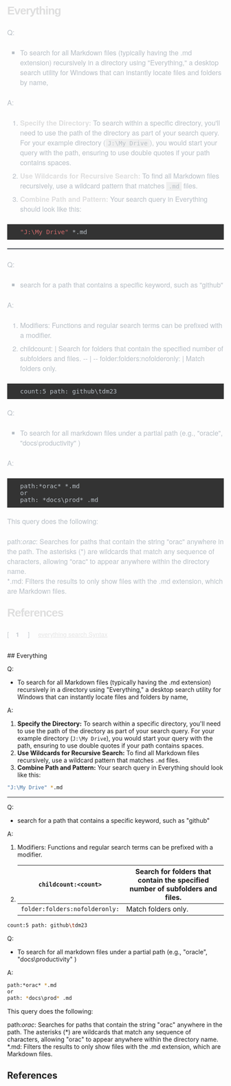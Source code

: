 <html>
<body>
<!--StartFragment--><!DOCTYPE html><h2 cid="n3" mdtype="heading" class="md-end-block md-heading" style="box-sizing: border-box; white-space: pre-wrap; break-after: avoid-page; break-inside: avoid; orphans: 4; font-size: 1.63rem; margin: 0px 0px 1.5rem; font-family: &quot;Lucida Grande&quot;, Corbel, sans-serif; font-weight: bold; clear: both; overflow-wrap: break-word; padding: 0px; color: rgb(222, 222, 222); line-height: 1.875rem; letter-spacing: -1px; position: relative; font-style: normal; font-variant-ligatures: normal; font-variant-caps: normal; text-align: start; text-indent: 0px; text-transform: none; widows: 2; word-spacing: 0px; -webkit-text-stroke-width: 0px; text-decoration-thickness: initial; text-decoration-style: initial; text-decoration-color: initial;"><span md-inline="plain" class="md-plain" style="box-sizing: border-box;"><br class="Apple-interchange-newline">Everything</span></h2><p cid="n4" mdtype="paragraph" class="md-end-block md-p" style="box-sizing: border-box; line-height: inherit; orphans: 4; margin-top: 0px; margin-bottom: 1.5rem; overflow-wrap: break-word; white-space: pre-wrap; position: relative; color: rgb(184, 191, 198); font-family: &quot;Helvetica Neue&quot;, Helvetica, Arial, &quot;Segoe UI Emoji&quot;, sans-serif; font-size: 16px; font-style: normal; font-variant-ligatures: normal; font-variant-caps: normal; font-weight: 400; letter-spacing: normal; text-align: start; text-indent: 0px; text-transform: none; widows: 2; word-spacing: 0px; -webkit-text-stroke-width: 0px; text-decoration-thickness: initial; text-decoration-style: initial; text-decoration-color: initial;"><span md-inline="plain" class="md-plain" style="box-sizing: border-box;">Q: </span></p><ul class="ul-list" cid="n5" mdtype="list" data-mark="*" style="box-sizing: border-box; margin-top: 0px; margin-bottom: 1.5rem; padding: 0px 0px 0px 1.875rem; list-style: square; position: relative; color: rgb(184, 191, 198); font-family: &quot;Helvetica Neue&quot;, Helvetica, Arial, &quot;Segoe UI Emoji&quot;, sans-serif; font-size: 16px; font-style: normal; font-variant-ligatures: normal; font-variant-caps: normal; font-weight: 400; letter-spacing: normal; orphans: 2; text-align: start; text-indent: 0px; text-transform: none; widows: 2; word-spacing: 0px; -webkit-text-stroke-width: 0px; white-space: normal; text-decoration-thickness: initial; text-decoration-style: initial; text-decoration-color: initial;"><li class="md-list-item" cid="n6" mdtype="list_item" style="box-sizing: border-box; margin: 0px; position: relative;"><p cid="n7" mdtype="paragraph" class="md-end-block md-p" style="box-sizing: border-box; line-height: inherit; orphans: 4; margin: 0px 0px 0.5rem; overflow-wrap: break-word; white-space: pre-wrap; position: relative;"><span md-inline="plain" class="md-plain" style="box-sizing: border-box;">To search for all Markdown files (typically having the .md extension) recursively in a directory using "Everything," a desktop search utility for Windows that can instantly locate files and folders by name,</span></p></li></ul><p cid="n8" mdtype="paragraph" class="md-end-block md-p" style="box-sizing: border-box; line-height: inherit; orphans: 4; margin-top: 0px; margin-bottom: 1.5rem; overflow-wrap: break-word; white-space: pre-wrap; position: relative; color: rgb(184, 191, 198); font-family: &quot;Helvetica Neue&quot;, Helvetica, Arial, &quot;Segoe UI Emoji&quot;, sans-serif; font-size: 16px; font-style: normal; font-variant-ligatures: normal; font-variant-caps: normal; font-weight: 400; letter-spacing: normal; text-align: start; text-indent: 0px; text-transform: none; widows: 2; word-spacing: 0px; -webkit-text-stroke-width: 0px; text-decoration-thickness: initial; text-decoration-style: initial; text-decoration-color: initial;"><span md-inline="plain" class="md-plain" style="box-sizing: border-box;">A: </span></p><ol class="ol-list" start="" cid="n9" mdtype="list" style="box-sizing: border-box; margin-top: 0px; margin-bottom: 1.5rem; padding: 0px 0px 0px 1.875rem; list-style: decimal; position: relative; color: rgb(184, 191, 198); font-family: &quot;Helvetica Neue&quot;, Helvetica, Arial, &quot;Segoe UI Emoji&quot;, sans-serif; font-size: 16px; font-style: normal; font-variant-ligatures: normal; font-variant-caps: normal; font-weight: 400; letter-spacing: normal; orphans: 2; text-align: start; text-indent: 0px; text-transform: none; widows: 2; word-spacing: 0px; -webkit-text-stroke-width: 0px; white-space: normal; text-decoration-thickness: initial; text-decoration-style: initial; text-decoration-color: initial;"><li class="md-list-item" cid="n10" mdtype="list_item" style="box-sizing: border-box; margin: 0px; position: relative;"><p cid="n11" mdtype="paragraph" class="md-end-block md-p" style="box-sizing: border-box; line-height: inherit; orphans: 4; margin: 0px 0px 0.5rem; overflow-wrap: break-word; white-space: pre-wrap; position: relative;"><span md-inline="strong" class="md-pair-s " style="box-sizing: border-box;"><strong style="box-sizing: border-box; font-weight: bold; color: rgb(222, 222, 222);"><span md-inline="plain" class="md-plain" style="box-sizing: border-box;">Specify the Directory:</span></strong></span><span md-inline="plain" class="md-plain" style="box-sizing: border-box;"> To search within a specific directory, you'll need to use the path of the directory as part of your search query. For your example directory (</span><span md-inline="code" spellcheck="false" class="md-pair-s" style="box-sizing: border-box;"><code style="box-sizing: border-box; font-family: Monaco, Consolas, &quot;Andale Mono&quot;, &quot;DejaVu Sans Mono&quot;, monospace; text-align: left; vertical-align: initial; font-size: 0.875em; background: rgba(0, 0, 0, 0.05); padding: 2px 5px;">J:\My Drive</code></span><span md-inline="plain" class="md-plain" style="box-sizing: border-box;">), you would start your query with the path, ensuring to use double quotes if your path contains spaces.</span></p></li><li class="md-list-item" cid="n12" mdtype="list_item" style="box-sizing: border-box; margin: 0px; position: relative;"><p cid="n13" mdtype="paragraph" class="md-end-block md-p" style="box-sizing: border-box; line-height: inherit; orphans: 4; margin: 0px 0px 0.5rem; overflow-wrap: break-word; white-space: pre-wrap; position: relative;"><span md-inline="strong" class="md-pair-s " style="box-sizing: border-box;"><strong style="box-sizing: border-box; font-weight: bold; color: rgb(222, 222, 222);"><span md-inline="plain" class="md-plain" style="box-sizing: border-box;">Use Wildcards for Recursive Search:</span></strong></span><span md-inline="plain" class="md-plain" style="box-sizing: border-box;"> To find all Markdown files recursively, use a wildcard pattern that matches </span><span md-inline="code" spellcheck="false" class="md-pair-s" style="box-sizing: border-box;"><code style="box-sizing: border-box; font-family: Monaco, Consolas, &quot;Andale Mono&quot;, &quot;DejaVu Sans Mono&quot;, monospace; text-align: left; vertical-align: initial; font-size: 0.875em; background: rgba(0, 0, 0, 0.05); padding: 2px 5px;">.md</code></span><span md-inline="plain" class="md-plain" style="box-sizing: border-box;"> files.</span></p></li><li class="md-list-item" cid="n14" mdtype="list_item" style="box-sizing: border-box; margin: 0px; position: relative;"><p cid="n15" mdtype="paragraph" class="md-end-block md-p" style="box-sizing: border-box; line-height: inherit; orphans: 4; margin: 0px 0px 0.5rem; overflow-wrap: break-word; white-space: pre-wrap; position: relative;"><span md-inline="strong" class="md-pair-s " style="box-sizing: border-box;"><strong style="box-sizing: border-box; font-weight: bold; color: rgb(222, 222, 222);"><span md-inline="plain" class="md-plain" style="box-sizing: border-box;">Combine Path and Pattern:</span></strong></span><span md-inline="plain" class="md-plain" style="box-sizing: border-box;"> Your search query in Everything should look like this:</span></p></li></ol><pre class="md-fences md-end-block ty-contain-cm modeLoaded" spellcheck="false" lang="bash" cid="n16" mdtype="fences" style="box-sizing: border-box; overflow: visible; font-family: Monaco, Consolas, &quot;Andale Mono&quot;, &quot;DejaVu Sans Mono&quot;, monospace; margin-top: 0px; margin-bottom: 20px; font-size: 0.9rem; display: block; break-inside: avoid; text-align: left; white-space: pre; background: rgb(51, 51, 51); padding: 10px 10px 10px 30px; width: inherit; color: rgb(184, 191, 198); font-style: normal; font-variant-ligatures: normal; font-variant-caps: normal; font-weight: 400; letter-spacing: normal; orphans: 2; text-indent: 0px; text-transform: none; widows: 2; word-spacing: 0px; -webkit-text-stroke-width: 0px; text-decoration-thickness: initial; text-decoration-style: initial; text-decoration-color: initial; position: relative !important;"><span role="presentation" style="box-sizing: border-box; padding-right: 0.1px;"><span class="cm-string" style="box-sizing: border-box; color: rgb(210, 107, 107);">"J:\My Drive"</span> *.md</span></pre><div tabindex="-1" cid="n17" mdtype="hr" class="md-hr md-end-block" style="box-sizing: border-box; color: rgb(184, 191, 198); font-family: &quot;Helvetica Neue&quot;, Helvetica, Arial, &quot;Segoe UI Emoji&quot;, sans-serif; font-size: 16px; font-style: normal; font-variant-ligatures: normal; font-variant-caps: normal; font-weight: 400; letter-spacing: normal; orphans: 2; text-align: start; text-indent: 0px; text-transform: none; widows: 2; word-spacing: 0px; -webkit-text-stroke-width: 0px; white-space: normal; text-decoration-thickness: initial; text-decoration-style: initial; text-decoration-color: initial;"><hr style="box-sizing: content-box; height: 2px; margin-top: 0px; margin-bottom: 1.5rem; border: 0px; margin-right: 0px !important; margin-left: 0px !important; background: rgb(71, 77, 84);"></div><p cid="n18" mdtype="paragraph" class="md-end-block md-p" style="box-sizing: border-box; line-height: inherit; orphans: 4; margin-top: 0px; margin-bottom: 1.5rem; overflow-wrap: break-word; white-space: pre-wrap; position: relative; color: rgb(184, 191, 198); font-family: &quot;Helvetica Neue&quot;, Helvetica, Arial, &quot;Segoe UI Emoji&quot;, sans-serif; font-size: 16px; font-style: normal; font-variant-ligatures: normal; font-variant-caps: normal; font-weight: 400; letter-spacing: normal; text-align: start; text-indent: 0px; text-transform: none; widows: 2; word-spacing: 0px; -webkit-text-stroke-width: 0px; text-decoration-thickness: initial; text-decoration-style: initial; text-decoration-color: initial;"><span md-inline="plain" class="md-plain" style="box-sizing: border-box;">Q:</span></p><ul class="ul-list" cid="n19" mdtype="list" data-mark="*" style="box-sizing: border-box; margin-top: 0px; margin-bottom: 1.5rem; padding: 0px 0px 0px 1.875rem; list-style: square; position: relative; color: rgb(184, 191, 198); font-family: &quot;Helvetica Neue&quot;, Helvetica, Arial, &quot;Segoe UI Emoji&quot;, sans-serif; font-size: 16px; font-style: normal; font-variant-ligatures: normal; font-variant-caps: normal; font-weight: 400; letter-spacing: normal; orphans: 2; text-align: start; text-indent: 0px; text-transform: none; widows: 2; word-spacing: 0px; -webkit-text-stroke-width: 0px; white-space: normal; text-decoration-thickness: initial; text-decoration-style: initial; text-decoration-color: initial;"><li class="md-list-item" cid="n20" mdtype="list_item" style="box-sizing: border-box; margin: 0px; position: relative;"><p cid="n21" mdtype="paragraph" class="md-end-block md-p" style="box-sizing: border-box; line-height: inherit; orphans: 4; margin: 0px 0px 0.5rem; overflow-wrap: break-word; white-space: pre-wrap; position: relative;"><span md-inline="plain" class="md-plain" style="box-sizing: border-box;">search for a path that contains a specific keyword, such as "github"</span></p></li></ul><p cid="n22" mdtype="paragraph" class="md-end-block md-p" style="box-sizing: border-box; line-height: inherit; orphans: 4; margin-top: 0px; margin-bottom: 1.5rem; overflow-wrap: break-word; white-space: pre-wrap; position: relative; color: rgb(184, 191, 198); font-family: &quot;Helvetica Neue&quot;, Helvetica, Arial, &quot;Segoe UI Emoji&quot;, sans-serif; font-size: 16px; font-style: normal; font-variant-ligatures: normal; font-variant-caps: normal; font-weight: 400; letter-spacing: normal; text-align: start; text-indent: 0px; text-transform: none; widows: 2; word-spacing: 0px; -webkit-text-stroke-width: 0px; text-decoration-thickness: initial; text-decoration-style: initial; text-decoration-color: initial;"><span md-inline="plain" class="md-plain" style="box-sizing: border-box;">A:</span></p><ol class="ol-list" start="" cid="n23" mdtype="list" style="box-sizing: border-box; margin-top: 0px; margin-bottom: 1.5rem; padding: 0px 0px 0px 1.875rem; list-style: decimal; position: relative; color: rgb(184, 191, 198); font-family: &quot;Helvetica Neue&quot;, Helvetica, Arial, &quot;Segoe UI Emoji&quot;, sans-serif; font-size: 16px; font-style: normal; font-variant-ligatures: normal; font-variant-caps: normal; font-weight: 400; letter-spacing: normal; orphans: 2; text-align: start; text-indent: 0px; text-transform: none; widows: 2; word-spacing: 0px; -webkit-text-stroke-width: 0px; white-space: normal; text-decoration-thickness: initial; text-decoration-style: initial; text-decoration-color: initial;"><li class="md-list-item" cid="n24" mdtype="list_item" style="box-sizing: border-box; margin: 0px; position: relative;"><p cid="n25" mdtype="paragraph" class="md-end-block md-p" style="box-sizing: border-box; line-height: inherit; orphans: 4; margin: 0px 0px 0.5rem; overflow-wrap: break-word; white-space: pre-wrap; position: relative;"><span md-inline="plain" class="md-plain" style="box-sizing: border-box;">Modifiers: Functions and regular search terms can be prefixed with a modifier.</span></p></li><li class="md-list-item" cid="n26" mdtype="list_item" style="box-sizing: border-box; margin: 0px; position: relative;"><figure class="md-table-fig table-figure" cid="n28" mdtype="table" style="box-sizing: border-box; margin: 0px 0px 0.5rem; overflow-x: auto; max-width: calc(100% + 16px); padding: 0px; cursor: default;">
childcount:<count> | Search for folders that contain the specified number of subfolders and files.
-- | --
folder:folders:nofolderonly: | Match folders only.

</figure></li></ol><pre class="md-fences md-end-block ty-contain-cm modeLoaded" spellcheck="false" lang="bash" cid="n27" mdtype="fences" style="box-sizing: border-box; overflow: visible; font-family: Monaco, Consolas, &quot;Andale Mono&quot;, &quot;DejaVu Sans Mono&quot;, monospace; margin-top: 0px; margin-bottom: 20px; font-size: 0.9rem; display: block; break-inside: avoid; text-align: left; white-space: pre; background: rgb(51, 51, 51); padding: 10px 10px 10px 30px; width: inherit; color: rgb(184, 191, 198); font-style: normal; font-variant-ligatures: normal; font-variant-caps: normal; font-weight: 400; letter-spacing: normal; orphans: 2; text-indent: 0px; text-transform: none; widows: 2; word-spacing: 0px; -webkit-text-stroke-width: 0px; text-decoration-thickness: initial; text-decoration-style: initial; text-decoration-color: initial; position: relative !important;"><span role="presentation" style="box-sizing: border-box; padding-right: 0.1px;">count:5 path: github\tdm23 </span></pre><p cid="n35" mdtype="paragraph" class="md-end-block md-p" style="box-sizing: border-box; line-height: inherit; orphans: 4; margin-top: 0px; margin-bottom: 1.5rem; overflow-wrap: break-word; white-space: pre-wrap; position: relative; color: rgb(184, 191, 198); font-family: &quot;Helvetica Neue&quot;, Helvetica, Arial, &quot;Segoe UI Emoji&quot;, sans-serif; font-size: 16px; font-style: normal; font-variant-ligatures: normal; font-variant-caps: normal; font-weight: 400; letter-spacing: normal; text-align: start; text-indent: 0px; text-transform: none; widows: 2; word-spacing: 0px; -webkit-text-stroke-width: 0px; text-decoration-thickness: initial; text-decoration-style: initial; text-decoration-color: initial;"><span md-inline="plain" class="md-plain" style="box-sizing: border-box;">Q:</span></p><ul class="ul-list" cid="n36" mdtype="list" data-mark="*" style="box-sizing: border-box; margin-top: 0px; margin-bottom: 1.5rem; padding: 0px 0px 0px 1.875rem; list-style: square; position: relative; color: rgb(184, 191, 198); font-family: &quot;Helvetica Neue&quot;, Helvetica, Arial, &quot;Segoe UI Emoji&quot;, sans-serif; font-size: 16px; font-style: normal; font-variant-ligatures: normal; font-variant-caps: normal; font-weight: 400; letter-spacing: normal; orphans: 2; text-align: start; text-indent: 0px; text-transform: none; widows: 2; word-spacing: 0px; -webkit-text-stroke-width: 0px; white-space: normal; text-decoration-thickness: initial; text-decoration-style: initial; text-decoration-color: initial;"><li class="md-list-item" cid="n37" mdtype="list_item" style="box-sizing: border-box; margin: 0px; position: relative;"><p cid="n38" mdtype="paragraph" class="md-end-block md-p" style="box-sizing: border-box; line-height: inherit; orphans: 4; margin: 0px 0px 0.5rem; overflow-wrap: break-word; white-space: pre-wrap; position: relative;"><span md-inline="plain" class="md-plain" style="box-sizing: border-box;">To search for all markdown files under a partial path (e.g., "oracle", "docs\productivity" ) </span></p></li></ul><p cid="n39" mdtype="paragraph" class="md-end-block md-p" style="box-sizing: border-box; line-height: inherit; orphans: 4; margin-top: 0px; margin-bottom: 1.5rem; overflow-wrap: break-word; white-space: pre-wrap; position: relative; color: rgb(184, 191, 198); font-family: &quot;Helvetica Neue&quot;, Helvetica, Arial, &quot;Segoe UI Emoji&quot;, sans-serif; font-size: 16px; font-style: normal; font-variant-ligatures: normal; font-variant-caps: normal; font-weight: 400; letter-spacing: normal; text-align: start; text-indent: 0px; text-transform: none; widows: 2; word-spacing: 0px; -webkit-text-stroke-width: 0px; text-decoration-thickness: initial; text-decoration-style: initial; text-decoration-color: initial;"><span md-inline="plain" class="md-plain" style="box-sizing: border-box;">A:</span></p><pre class="md-fences md-end-block ty-contain-cm modeLoaded" spellcheck="false" lang="bash  " cid="n41" mdtype="fences" style="box-sizing: border-box; overflow: visible; font-family: Monaco, Consolas, &quot;Andale Mono&quot;, &quot;DejaVu Sans Mono&quot;, monospace; margin-top: 0px; margin-bottom: 20px; font-size: 0.9rem; display: block; break-inside: avoid; text-align: left; white-space: pre; background: rgb(51, 51, 51); padding: 10px 10px 10px 30px; width: inherit; color: rgb(184, 191, 198); font-style: normal; font-variant-ligatures: normal; font-variant-caps: normal; font-weight: 400; letter-spacing: normal; orphans: 2; text-indent: 0px; text-transform: none; widows: 2; word-spacing: 0px; -webkit-text-stroke-width: 0px; text-decoration-thickness: initial; text-decoration-style: initial; text-decoration-color: initial; position: relative !important;"><span role="presentation" style="box-sizing: border-box; padding-right: 0.1px;">path:*orac* *.md</span><br><span role="presentation" style="box-sizing: border-box; padding-right: 0.1px;">or</span><br><span role="presentation" style="box-sizing: border-box; padding-right: 0.1px;">path: *docs\prod* .md</span></pre><p cid="n42" mdtype="paragraph" class="md-end-block md-p" style="box-sizing: border-box; line-height: inherit; orphans: 4; margin-top: 0px; margin-bottom: 1.5rem; overflow-wrap: break-word; white-space: pre-wrap; position: relative; color: rgb(184, 191, 198); font-family: &quot;Helvetica Neue&quot;, Helvetica, Arial, &quot;Segoe UI Emoji&quot;, sans-serif; font-size: 16px; font-style: normal; font-variant-ligatures: normal; font-variant-caps: normal; font-weight: 400; letter-spacing: normal; text-align: start; text-indent: 0px; text-transform: none; widows: 2; word-spacing: 0px; -webkit-text-stroke-width: 0px; text-decoration-thickness: initial; text-decoration-style: initial; text-decoration-color: initial;"><span md-inline="plain" class="md-plain" style="box-sizing: border-box;">This query does the following:</span></p><p cid="n43" mdtype="paragraph" class="md-end-block md-p" style="box-sizing: border-box; line-height: inherit; orphans: 4; margin-top: 0px; margin-bottom: 1.5rem; overflow-wrap: break-word; white-space: pre-wrap; position: relative; color: rgb(184, 191, 198); font-family: &quot;Helvetica Neue&quot;, Helvetica, Arial, &quot;Segoe UI Emoji&quot;, sans-serif; font-size: 16px; font-style: normal; font-variant-ligatures: normal; font-variant-caps: normal; font-weight: 400; letter-spacing: normal; text-align: start; text-indent: 0px; text-transform: none; widows: 2; word-spacing: 0px; -webkit-text-stroke-width: 0px; text-decoration-thickness: initial; text-decoration-style: initial; text-decoration-color: initial;"><span md-inline="plain" class="md-plain" style="box-sizing: border-box;">path:</span><span md-inline="em" class="md-pair-s " style="box-sizing: border-box;"><em style="box-sizing: border-box; font-style: italic;"><span md-inline="plain" class="md-plain" style="box-sizing: border-box;">orac</span></em></span><span md-inline="plain" class="md-plain" style="box-sizing: border-box;">: Searches for paths that contain the string "orac" anywhere in the path. The asterisks (*) are wildcards that match any sequence of characters, allowing "orac" to appear anywhere within the directory name.</span><span md-inline="softbreak" class="md-softbreak" style="box-sizing: border-box;">
</span><span md-inline="plain" class="md-plain" style="box-sizing: border-box;">*.md: Filters the results to only show files with the .md extension, which are Markdown files.</span></p><p cid="n44" mdtype="paragraph" class="md-end-block md-p" style="box-sizing: border-box; line-height: inherit; orphans: 4; margin-top: 0px; margin-bottom: 1.5rem; overflow-wrap: break-word; white-space: pre-wrap; position: relative; color: rgb(184, 191, 198); font-family: &quot;Helvetica Neue&quot;, Helvetica, Arial, &quot;Segoe UI Emoji&quot;, sans-serif; font-size: 16px; font-style: normal; font-variant-ligatures: normal; font-variant-caps: normal; font-weight: 400; letter-spacing: normal; text-align: start; text-indent: 0px; text-transform: none; widows: 2; word-spacing: 0px; -webkit-text-stroke-width: 0px; text-decoration-thickness: initial; text-decoration-style: initial; text-decoration-color: initial;"></p><h2 cid="n45" mdtype="heading" class="md-end-block md-heading" style="box-sizing: border-box; white-space: pre-wrap; break-after: avoid-page; break-inside: avoid; orphans: 4; font-size: 1.63rem; margin: 0px 0px 1.5rem; font-family: &quot;Lucida Grande&quot;, Corbel, sans-serif; font-weight: bold; clear: both; overflow-wrap: break-word; padding: 0px; color: rgb(222, 222, 222); line-height: 1.875rem; letter-spacing: -1px; position: relative; font-style: normal; font-variant-ligatures: normal; font-variant-caps: normal; text-align: start; text-indent: 0px; text-transform: none; widows: 2; word-spacing: 0px; -webkit-text-stroke-width: 0px; text-decoration-thickness: initial; text-decoration-style: initial; text-decoration-color: initial;"><span md-inline="plain" class="md-plain" style="box-sizing: border-box;">References</span></h2><div class="footnotes md-def-footnote md-end-block" cid="n46" mdtype="def_footnote" style="box-sizing: border-box; opacity: 0.8; font-size: 0.9rem; margin-top: 1em; margin-bottom: 1em; white-space: pre-wrap; color: rgb(184, 191, 198); font-family: &quot;Helvetica Neue&quot;, Helvetica, Arial, &quot;Segoe UI Emoji&quot;, sans-serif; font-style: normal; font-variant-ligatures: normal; font-variant-caps: normal; font-weight: 400; letter-spacing: normal; orphans: 2; text-align: start; text-indent: 0px; text-transform: none; widows: 2; word-spacing: 0px; -webkit-text-stroke-width: 0px; text-decoration-thickness: initial; text-decoration-style: initial; text-decoration-color: initial;">[<span class="md-def-name" style="box-sizing: border-box; font-weight: 700; font-size: 1em; display: inline-block; position: relative; padding-left: 2ch; padding-right: 2.5ch; text-align: center;">1</span>]   <span class="md-def-split md-def-f" style="box-sizing: border-box; display: inline-block; min-width: 1ch;">&nbsp;</span><span class="md-def-content" style="box-sizing: border-box;"><span md-inline="link" class="md-meta-i-c  md-link" style="box-sizing: border-box;"><a href="https://www.voidtools.com/support/everything/searching/" style="box-sizing: border-box; cursor: pointer; text-decoration: underline; outline: 0px; transition: all 0.2s ease-in-out 0s; color: rgb(224, 224, 224); -webkit-user-drag: none;"><span md-inline="plain" class="md-plain" style="box-sizing: border-box;">everything search Syntax</span></a></span></span></div><br class="Apple-interchange-newline"><!--EndFragment-->
</body>
</html>## Everything

Q: 

* To search for all Markdown files (typically having the .md extension) recursively in a directory using "Everything," a desktop search utility for Windows that can instantly locate files and folders by name,

A: 

1. **Specify the Directory:** To search within a specific directory, you'll need to use the path of the directory as part of your search query. For your example directory (`J:\My Drive`), you would start your query with the path, ensuring to use double quotes if your path contains spaces.
2. **Use Wildcards for Recursive Search:** To find all Markdown files recursively, use a wildcard pattern that matches `.md` files.
3. **Combine Path and Pattern:** Your search query in Everything should look like this:

```bash
"J:\My Drive" *.md
```

---

Q:

*  search for a path that contains a specific keyword, such as "github"

A:

1. Modifiers: Functions and regular search terms can be prefixed with a modifier.

2. | `childcount:<count>`           | Search for folders that contain the specified number of subfolders and files. |
   | ------------------------------ | ------------------------------------------------------------ |
   | `folder:folders:nofolderonly:` | Match folders only.                                          |

```bash
count:5 path: github\tdm23 
```

Q:

* To search for all markdown files under a partial path (e.g., "oracle", "docs\productivity" ) 

A:


```bash  
path:*orac* *.md
or
path: *docs\prod* .md
```

This query does the following:

path:*orac*: Searches for paths that contain the string "orac" anywhere in the path. The asterisks (*) are wildcards that match any sequence of characters, allowing "orac" to appear anywhere within the directory name.
*.md: Filters the results to only show files with the .md extension, which are Markdown files.



## References

[^1]: [[everything search Syntax](https://www.voidtools.com/support/everything/searching/)](https://www.voidtools.com/support/everything/searching/)
